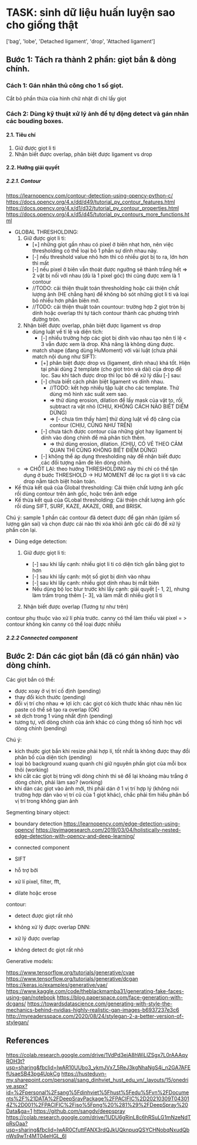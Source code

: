 # TASK: sinh dữ liệu huấn luyện sao cho giống thật

['bag', 'lobe', 'Detached ligament', 'drop', 'Attached ligament']

## Bước 1: Tách ra thành 2 phần: giọt bắn & dòng chính.

### Cách 1: Gán nhãn thủ công cho 1 số giọt.

Cắt bỏ phần thừa của hình chữ nhật đi chỉ lấy giọt

### Cách 2: Dùng kỹ thuật xử lý ảnh để tự động detect và gán nhãn các bouding boxes.

#### 2.1. Tiêu chí
 
1. Giữ được giọt li ti
2. Nhận biết được overlap, phân biệt được ligament vs drop

#### 2.2. Hướng giải quyết

##### 2.2.1. Contour

https://learnopencv.com/contour-detection-using-opencv-python-c/
https://docs.opencv.org/4.x/dd/d49/tutorial_py_contour_features.html
https://docs.opencv.org/4.x/d1/d32/tutorial_py_contour_properties.html
https://docs.opencv.org/4.x/d5/d45/tutorial_py_contours_more_functions.html

* GLOBAL THRESHOLDING:
  1. Giữ được giọt li ti: 
     * [+] những giọt gần nhau có pixel ở biên nhạt hơn, nên việc thresholding có thể loại bỏ 1 phần sự dính nhau này.
     * [-] nếu threshold value nhỏ hơn thì có nhiều giọt bị to ra, lớn hơn thì mất
     * [-] nếu pixel ở biên vẫn thoát được ngưỡng sẽ thành trắng hết => 2 vật bị nối với nhau (dù là 1 pixel góc) thì cũng được xem là 1 contour
     * //TODO: cải thiện thuật toán thresholding hoặc cải thiện chất lượng ảnh (HE chẳng hạn) để không bỏ sót những giọt li ti và loại bỏ nhiều hơn phần biên mờ.
     * //TODO: cải thiện thuật toán countour: trường hợp 2 giọt tròn bị dính hoặc overlap thì tự tách contour thành các phương trình đường tròn. 
  2. Nhận biết được overlap, phân biệt được ligament vs drop
     * dùng luật về tỉ lệ và diện tích: 
       * [-] nhiều trường hợp các giọt bị dính vào nhau tạo nên tỉ lệ < 3 vẫn được xem là drop. Khả năng là không dùng được.
     * match shape (đang dùng HuMoment) với vài luật (chưa phải match nội dung như SIFT): 
       * [+] phân biệt được drop vs (ligament, dính nhau) khá tốt. Hiện tại phải dùng 2 template (cho giọt tròn và dài) của drop để lọc. Sau khi tách được drop thì lọc bỏ để xử lý dấu [-] sau:
       * [-] chưa biết cách phân biệt ligament vs dính nhau.
         * //TODO: kết hợp nhiều tập luật cho các template. Thử dùng mô hình xác suất xem sao.
         * => thử dùng erosion, dilation để lấy mask của vật to, rồi subtract ra vật nhỏ (CHỊU, KHÔNG CÁCH NÀO BIẾT DIỂM DỪNG) 
         * => [- chưa tìm thấy hàm] thử dùng luật về độ căng của contour (CHỊU, CŨNG NHƯ TRÊN)
       * [-] chưa tách được contour của những giọt hay ligament bị dính vào dòng chính để mà phân tích thêm.
         * => thử dùng erosion, dilation. (CHỊU, CÓ VẺ THEO CẢM QUAN THÌ CŨNG KHÔNG BIẾT ĐIỂM DỪNG)
       * [-] không thể áp dụng thresholding này để nhận biết được các đối tượng nằm đè lên dòng chính.
  * => CHỐT LẠI: theo hướng THRESHOLDING này thỉ chỉ có thể tận dụng ở bước THRESHOLD -> HU MOMENT để lọc ra giọt li ti và các drop nằm tách biệt hoàn toàn. 
* Kế thừa kết quả của Global thresholding: Cải thiện chất lượng ảnh gốc rồi dùng contour trên ảnh gốc, hoặc trên ảnh edge
* Kế thừa kết quả của GLobal thresholding: Cải thiện chất lượng ảnh gốc rồi dùng SIFT, SURF, KAZE, AKAZE, ORB, and BRISK.
     
Chú ý: sample 1 phần các contour đã detect được để gán nhãn (giảm số lượng gán sai) và chọn được cái nào thì xóa khỏi ảnh gốc cái đó để xử lý phần còn lại.
      
 

* Dùng edge detection:
  1. Giữ được giọt li ti:
       - [-] sau khi lấy cạnh: nhiều giọt li ti có diện tích gần bằng giọt to hơn 
       - [-] sau khi lấy cạnh: một số giọt bị dính vào nhau
       - [-] sau khi lấy cạnh: nhiều giọt dính nhau bị mất biên
       - Nếu dùng bộ lọc blur trước khi lấy cạnh: giải quyết [- 1, 2], nhưng làm trầm trọng thêm [- 3], và làm mất đi nhiều giọt li ti
     
  2. Nhận biết được overlap (Tương tự như trên)
      
 
contour phụ thuộc vào xử lí phía trước.
canny có thể làm thiếu vài pixel = > contour không kín
canny có thể loại được nhiễu



   

##### 2.2.2 Connected component


## Bước 2: Dán các giọt bắn (đã có gán nhãn) vào dòng chính.
Các giọt bắn có thể:
* được xoay ở vị trí cố định (pending)
* thay đổi kích thước (pending)
* đổi vị trí cho nhau => lợi ích: các giọt có kích thước khác nhau nên lúc paste có thể sẽ tạo ra overlap (OK)
* xê dịch trong 1 vùng nhất định (pending)
* tương tự, với dòng chính của ảnh khác có cùng thông số hình học với dòng chính (pending)

Chú ý:
* kích thước giọt bắn khi resize phải hợp lí, tốt nhất là không được thay đổi phân bố của diện tích (pending)
* loại bỏ background xuang quanh chỉ giữ nguyên phần giọt của mỗi box thôi (working)
* khi cắt các giọt bị trùng với dòng chính thì sẽ để lại khoảng màu trắng ở dòng chính, phải làm sao? (working)
* khi dán các giọt vào ảnh mới, thì phải dán ở 1 vị trí hợp lý (không nói trường hợp dán vào vị trí cũ của 1 giọt khác), chắc phải tìm hiểu phân bố vị trí trong không gian ảnh






Segmenting binary object:
- boundary detection
https://learnopencv.com/edge-detection-using-opencv/
https://pyimagesearch.com/2019/03/04/holistically-nested-edge-detection-with-opencv-and-deep-learning/

- connected component
- SIFT

- hỗ trợ bởi
+ xử lí pixel, filter, fft,

+ dilate hoặc erose




contour:
+ detect được giọt rất nhỏ
- không xử lý được overlap
DNN:
+ xử lý được overlap
- không detect đc giọt rất nhỏ


Generative models:

https://www.tensorflow.org/tutorials/generative/cvae
https://www.tensorflow.org/tutorials/generative/dcgan
https://keras.io/examples/generative/vae/
https://www.kaggle.com/code/theblackmamba31/generating-fake-faces-using-gan/notebook
https://blog.paperspace.com/face-generation-with-dcgans/
https://towardsdatascience.com/generating-with-style-the-mechanics-behind-nvidias-highly-realistic-gan-images-b6937237e3c6
http://myreadersspace.com/2020/08/24/stylegan-2-a-better-version-of-stylegan/

## References

https://colab.research.google.com/drive/1VdPd3ejA8hWiLlZSgx7L0rAAAqyROH3t?usp=sharing&fbclid=IwAR10UUbo3_ykmJVx7_5ReJ3kgNhaNgS4i_n2GA7AFEfUsaeSB43pg4UpkCg
https://husteduvn-my.sharepoint.com/personal/sang_dinhviet_hust_edu_vn/_layouts/15/onedrive.aspx?id=%2Fpersonal%2Fsang%5Fdinhviet%5Fhust%5Fedu%5Fvn%2FDocuments%2F%21DATA%2FDeepSrayPackage%2FPACIFIC%2D20210309T043014Z%2D001%2FPACIFIC%2Fiso%5Fpng%20%281%29%2FDeepSpray%20Data&ga=1
https://github.com/sangdv/deepspray
https://colab.research.google.com/drive/1UDU6gRinL8c6hRSuLG1mNzeNdTpRsOaa?usp=sharing&fbclid=IwAR0CfuttFANX3rdQJkUQknpuqQSYCHNobqNxudQbnWs9wTr4MT04eHGL_6I